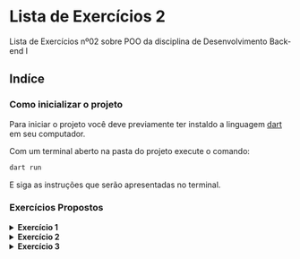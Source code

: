 # Lista de Exercícios 2
Lista de Exercícios nº02 sobre POO da disciplina de Desenvolvimento Back-end I
## Indíce

### Como inicializar o projeto
Para iniciar o projeto você deve previamente ter instaldo a linguagem [dart](https://dart.dev/get-dart) em seu computador.

Com um terminal aberto na pasta do projeto execute o comando:
```bash
dart run
```
E siga as instruções que serão apresentadas no terminal.
### Exercícios Propostos
<details>
<summary><b>Exercício 1</b></summary>
Criar um programa de cadastro de Clientes com nome, endereço, Cep e CPF. Utilizar os
recursos de Classes e objetos. Encapsular todos os atributos para que possam ser alterados e
lidos apenas utilizando métodos de acesso. Para cada cliente informado, exibir os dados na tela
ao final da inserção de dados. Realizar a validação dos dados usando RegEX.
</details>

<details>
<summary><b>Exercício 2</b></summary>
Criar um programa com Classes e Objetos que tenha um método chamado “contaPrimos( )”.
Este método recebe como parâmetro dois números inteiros positivos, sendo o primeiro menor do
que o segundo. O retorno do método será a quantidade de números primos encontrados do
primeiro ao segundo valor informado.
Ex: (‘obj’ é um objeto qualquer a escolha do aluno)
x = obj.contaPrimos(5, 20) → x terá o valor 6, já que de 5 até 20 existem seis números primos.
</details>

<details>
<summary><b>Exercício 3</b></summary>
Utilizando o recurso de sobrecarga de métodos, crie um programa com uma Classe que
contenha um método chamado “calcular( )”. O comportamento deste método muda de acordo
com o parâmetro informado:
- Retorna a área do círculo caso receba um valor do tipo double;
- Retorna a área do quadrado caso receba dois valores do tipo double;
- Retorna o perímetro de um triângulo caso receba três valores do tipo int;
- Retorna a área de um triângulo caso receba um valor do tipo int e outro valor do tipo double;
- Retorna a área de um triângulo caso receba 3 vetores com pares ordenados (coordenadas
cartesianas x e y)
- Retorna o texto “Uso incorreto” caso receba uma cadeia de caracteres (string).
</details>